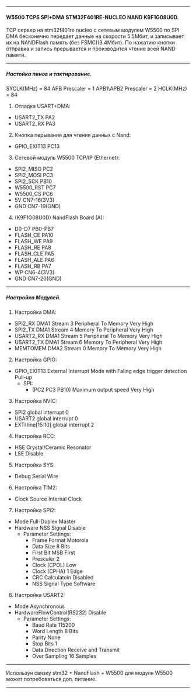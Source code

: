 ***
#### W5500 TCPS SPI+DMA STM32F401RE-NUCLEO NAND K9F1G08U0D.  
TCP сервер на stm32f401re nucleo c сетевым модулем W5500 по SPI DMA бесконечно передает данные на скорости 5.5Мбит, и записывает их на NANDFlash память (без FSMC)(3.4Мбит). По нажатию кнопки отправка и запись прерывается и производится чтение всей NAND памяти.
***
##### Настойка пинов и тактирование.  
SYCLK(MHz) = 84  APB Prescaler = 1  APB1\APB2 Prescaler = 2  HCLK(MHz) = 84  
1. Отладка USART+DMA:  
 - USART2_TX      PA2  
 - USART2_RX      PA3  
2. Кнопка перывания для чтения данных с Nand:  
 - GPIO_EXIT13    PC13  
3. Сетевой модуль W5500 ТСР/IP (Ethernet):  
 - SPI2_MISO      PC2  
 - SPI2_MOSI      PC3  
 - SPI2_SCK       PB10  
 - W5500_RST      PC7  
 - W5500_CS       PC6  
 - 5V             CN7-16(3V3)  
 - GND            CN7-19(GND)  
4. (K9F1G08U0D) NandFlash Board (A):  
 - D0-D7          PB0-PB7  
 - FLASH_CE       PA10  
 - FLASH_WE       PA9  
 - FLASH_RE       PA8  
 - FLASH_CLE      PA5  
 - FLASH_ALE      PA6  
 - FLASH_RB       PA7  
 - WP             CN6-4(3V3)  
 - GND            CN7-20(GND)
***
##### Настройка Модулей.  
1. Настройка DMA:  
 - SPI2_RX    DMA1 Stream 3  Peripheral To Memory  Very High  
 - SPI2_TX    DMA1 Stream 4  Memory To Peripheral  Very High  
 - USART2_RX  DMA1 Stream 5  Peripheral To Memory  Very High  
 - USART2_TX  DMA1 Stream 6  Memory To Peripheral  Very High  
 - MEMTOMEM   DMA2 Stream 0  Memory To Memory      Very High  
2. Настройка GPIO:  
 - GPIO_EXIT13  External Interrupt Mode with Faling edge trigger detection  Pull-up  
   - SPI:  
     - (PC2 PC3 PB10) Maximum output speed  Very High  
3. Настройка NVIC:  
 - SPI2              global interrupt  0  
 - USART2            global interrupt  0  
 - EXTI line[15:10]  global interrupt  2  
4. Настройка RCC:  
 - HSE  Crystal/Ceramic Resonator  
 - LSE  Disable  
5. Настройка SYS:  
 - Debug  Serial Wire  
6. Настройка TIM2:  
 - Clock Source  Internal Clock  
7. Настройка SPI2:  
 - Mode                  Full-Duplex Master  
 - Hardware NSS Signal   Disable  
   - Parameter Settings:  
     - Frame Format      Motorola  
     - Data Size         8 Bits  
     - First Bit         MSB First  
     - Prescaler         2  
     - Clock (CPOL)      Low  
     - Clock (CPHA)      1 Edge  
     - CRC Calculatoin   Disabled  
     - NSS Signal Type   Software  
8. Настройка USART2:  
 - Mode                        Asynchronous  
 - HardwareFlowControl(RS232)  Disable  
   - Parameter Settings:  
     - Baud Rate               115200  
     - Word Length             8 Bits  
     - Parity                  None  
     - Stop Bits               1  
     - Data Direction          Receive and Transmit  
     - Over Sampling           16 Samples
***
Используя связку stm32 + NandFlash + W5500 для модуля W5500 может потребоваться доп. питание.  
***
